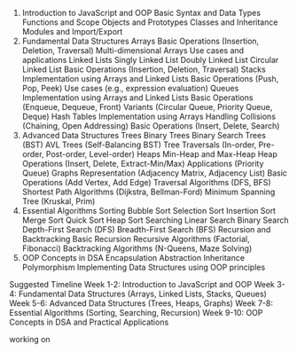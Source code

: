 1. Introduction to JavaScript and OOP
Basic Syntax and Data Types
Functions and Scope
Objects and Prototypes
Classes and Inheritance
Modules and Import/Export
2. Fundamental Data Structures
Arrays
Basic Operations (Insertion, Deletion, Traversal)
Multi-dimensional Arrays
Use cases and applications
Linked Lists
Singly Linked List
Doubly Linked List
Circular Linked List
Basic Operations (Insertion, Deletion, Traversal)
Stacks
Implementation using Arrays and Linked Lists
Basic Operations (Push, Pop, Peek)
Use cases (e.g., expression evaluation)
Queues
Implementation using Arrays and Linked Lists
Basic Operations (Enqueue, Dequeue, Front)
Variants (Circular Queue, Priority Queue, Deque)
Hash Tables
Implementation using Arrays
Handling Collisions (Chaining, Open Addressing)
Basic Operations (Insert, Delete, Search)
3. Advanced Data Structures
Trees
Binary Trees
Binary Search Trees (BST)
AVL Trees (Self-Balancing BST)
Tree Traversals (In-order, Pre-order, Post-order, Level-order)
Heaps
Min-Heap and Max-Heap
Heap Operations (Insert, Delete, Extract-Min/Max)
Applications (Priority Queue)
Graphs
Representation (Adjacency Matrix, Adjacency List)
Basic Operations (Add Vertex, Add Edge)
Traversal Algorithms (DFS, BFS)
Shortest Path Algorithms (Dijkstra, Bellman-Ford)
Minimum Spanning Tree (Kruskal, Prim)
4. Essential Algorithms
Sorting
Bubble Sort
Selection Sort
Insertion Sort
Merge Sort
Quick Sort
Heap Sort
Searching
Linear Search
Binary Search
Depth-First Search (DFS)
Breadth-First Search (BFS)
Recursion and Backtracking
Basic Recursion
Recursive Algorithms (Factorial, Fibonacci)
Backtracking Algorithms (N-Queens, Maze Solving)
5. OOP Concepts in DSA
Encapsulation
Abstraction
Inheritance
Polymorphism
Implementing Data Structures using OOP principles


Suggested Timeline
Week 1-2: Introduction to JavaScript and OOP
Week 3-4: Fundamental Data Structures (Arrays, Linked Lists, Stacks, Queues)
Week 5-6: Advanced Data Structures (Trees, Heaps, Graphs)
Week 7-8: Essential Algorithms (Sorting, Searching, Recursion)
Week 9-10: OOP Concepts in DSA and Practical Applications

working on
